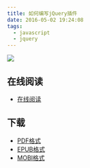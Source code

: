 ```yaml
---
title: 如何编写jQuery插件
date: 2016-05-02 19:24:08
tags:
  - javascript
  - jquery
---
```


![](https://ek8whxe.cloudimg.io/s/width/226/https://www.gitbook.com/cover/book/wizardforcel/how-to-write-jquery-plugin.jpg)

<!--more-->

## 在线阅读 ##

+ [在线阅读](https://www.gitbook.com/book/wizardforcel/how-to-write-jquery-plugin/details)

## 下载 ##

+ [PDF格式](https://www.gitbook.com/download/pdf/book/wizardforcel/how-to-write-jquery-plugin)
+ [EPUB格式](https://www.gitbook.com/download/epub/book/wizardforcel/how-to-write-jquery-plugin)
+ [MOBI格式](https://www.gitbook.com/download/mobi/book/wizardforcel/how-to-write-jquery-plugin)
